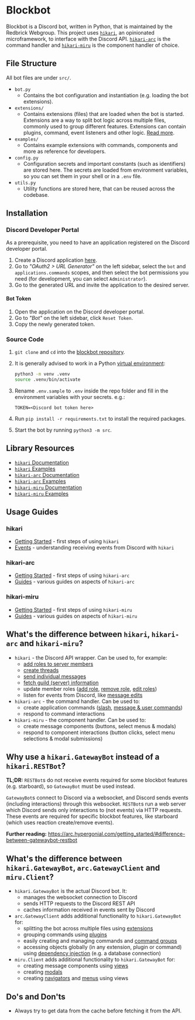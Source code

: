 # Blockbot

Blockbot is a Discord bot, written in Python, that is maintained by the Redbrick Webgroup. This project uses [`hikari`](https://github.com/hikari-py/hikari/), an opinionated microframework, to interface with the Discord API. [`hikari-arc`](https://github.com/hypergonial/hikari-arc) is the command handler and [`hikari-miru`](https://github.com/hypergonial/hikari-miru) is the component handler of choice.

## File Structure

All bot files are under `src/`.

- `bot.py`
    - Contains the bot configuration and instantiation (e.g. loading the bot extensions).
- `extensions/`
    - Contains extensions (files) that are loaded when the bot is started. Extensions are a way to split bot logic across multiple files, commonly used to group different features. Extensions can contain plugins, command, event listeners and other logic. [Read more](https://arc.hypergonial.com/guides/plugins_extensions/).
- `examples/`
    - Contains example extensions with commands, components and more as reference for developers.
- `config.py`
    - Configuration secrets and important constants (such as identifiers) are stored here. The secrets are loaded from environment variables, so you can set them in your shell or in a `.env` file.
- `utils.py`
    - Utility functions are stored here, that can be reused across the codebase.

## Installation

### Discord Developer Portal

As a prerequisite, you need to have an application registered on the Discord developer portal.

1. Create a Discord application [here](https://discord.com/developers/applications/).
2. Go to *"OAuth2 > URL Generator"* on the left sidebar, select the `bot` and `applications.commands` scopes, and then select the bot permissions you need (for development, you can select `Administrator`).
3. Go to the generated URL and invite the application to the desired server.

#### Bot Token

1. Open the application on the Discord developer portal.
2. Go to *"Bot"* on the left sidebar, click `Reset Token`.
3. Copy the newly generated token.

### Source Code

1. `git clone` and `cd` into the [blockbot repository](https://github.com/redbrick/blockbot).
2. It is generally advised to work in a Python [virtual environment](https://docs.python.org/3/library/venv.html):

    ```sh
    python3 -m venv .venv
    source .venv/bin/activate
    ```

3. Rename `.env.sample` to `.env` inside the repo folder and fill in the environment variables with your secrets. e.g.:

    ```
    TOKEN=<Discord bot token here>
    ```

4. Run `pip install -r requirements.txt` to install the required packages.
5. Start the bot by running `python3 -m src`.

## Library Resources

- [`hikari` Documentation](https://docs.hikari-py.dev/en/latest/)
- [`hikari` Examples](https://github.com/hikari-py/hikari/tree/master/examples)
- [`hikari-arc` Documentation](https://arc.hypergonial.com/)
- [`hikari-arc` Examples](https://github.com/hypergonial/hikari-arc/tree/main/examples/gateway)
- [`hikari-miru` Documentation](https://miru.hypergonial.com/)
- [`hikari-miru` Examples](https://github.com/hypergonial/hikari-miru/tree/main/examples)

## Usage Guides

### hikari

* [Getting Started](https://hg.cursed.solutions/#getting-started) - first steps of using `hikari`
* [Events](https://hg.cursed.solutions/01.events/) - understanding receiving events from Discord with `hikari`

### hikari-arc

* [Getting Started](https://arc.hypergonial.com/getting_started/) - first steps of using `hikari-arc`
* [Guides](https://arc.hypergonial.com/guides/) - various guides on aspects of `hikari-arc`

### hikari-miru

* [Getting Started](https://miru.hypergonial.com/getting_started/) - first steps of using `hikari-miru`
* [Guides](https://miru.hypergonial.com/guides/) - various guides on aspects of `hikari-miru`

## What's the difference between `hikari`, `hikari-arc` and `hikari-miru`?

* `hikari` -  the Discord API wrapper. Can be used to, for example:
    * [add roles to server members](https://docs.hikari-py.dev/en/stable/reference/hikari/api/rest/#hikari.api.rest.RESTClient.add_role_to_member)
    * [create threads](https://docs.hikari-py.dev/en/stable/reference/hikari/api/rest/#hikari.api.rest.RESTClient.create_thread)
    * [send individual messages](https://docs.hikari-py.dev/en/stable/reference/hikari/api/rest/#hikari.api.rest.RESTClient.create_message)
    * [fetch guild (server) information](https://docs.hikari-py.dev/en/stable/reference/hikari/api/rest/#hikari.api.rest.RESTClient.fetch_guild)
    * update member roles ([add role](https://docs.hikari-py.dev/en/stable/reference/hikari/api/rest/#hikari.api.rest.RESTClient.add_role_to_member), [remove role](https://docs.hikari-py.dev/en/stable/reference/hikari/api/rest/#hikari.api.rest.RESTClient.remove_role_from_member), [edit roles](https://docs.hikari-py.dev/en/stable/reference/hikari/api/rest/#hikari.api.rest.RESTClient.edit_member))
    * listen for events from Discord, like [message edits](https://docs.hikari-py.dev/en/stable/reference/hikari/events/message_events/#hikari.events.message_events.MessageUpdateEvent)
* `hikari-arc` - the command handler. Can be used to:
    * create application commands ([slash](https://arc.hypergonial.com/guides/options/#declaring-options), [message & user commands](https://arc.hypergonial.com/guides/context_menu/))
    * respond to command interactions 
* `hikari-miru` - the component handler. Can be used to:
    * create message components (buttons, select menus & modals)
    * respond to component interactions (button clicks, select menu selections & modal submissions)

## Why use a `hikari.GatewayBot` instead of a `hikari.RESTBot`?

**TL;DR:** `RESTBot`s do not receive events required for some blockbot features (e.g. starboard), so `GatewayBot` must be used instead.

`GatewayBot`s connect to Discord via a websocket, and Discord sends events (including interactions) through this websocket. `RESTBot`s run a web server which Discord sends only interactions to (not events) via HTTP requests. These events are required for specific blockbot features, like starboard (which uses reaction create/remove events).

**Further reading:** <https://arc.hypergonial.com/getting_started/#difference-between-gatewaybot-restbot>

## What's the difference between `hikari.GatewayBot`, `arc.GatewayClient` and `miru.Client`?

* `hikari.GatewayBot` is the actual Discord bot. It:
    * manages the websocket connection to Discord
    * sends HTTP requests to the Discord REST API
    * caches information received in events sent by Discord
* `arc.GatewayClient` adds additional functionality to `hikari.GatewayBot` for:
    * splitting the bot across multiple files using [extensions](https://arc.hypergonial.com/guides/plugins_extensions/#extensions)
    * grouping commands using [plugins](https://arc.hypergonial.com/guides/plugins_extensions/#plugins)
    * easily creating and managing commands and [command groups](https://arc.hypergonial.com/guides/command_groups/)
    * accessing objects globally (in any extension, plugin or command) using [dependency injection](https://arc.hypergonial.com/guides/dependency_injection/) (e.g. a database connection)
* `miru.Client` adds additional functionality to `hikari.GatewayBot` for:
    * creating message components using [views](https://miru.hypergonial.com/getting_started/#first-steps)
    * creating [modals](https://miru.hypergonial.com/guides/modals/)
    * creating [navigators](https://miru.hypergonial.com/guides/navigators/) and [menus](https://miru.hypergonial.com/guides/menus/) using views

## Do's and Don'ts

* Always try to get data from the cache before fetching it from the API.
